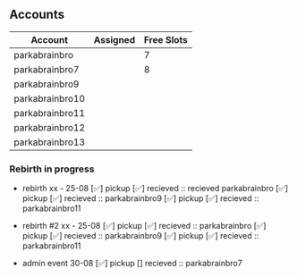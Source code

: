 ## Accounts

| Account           | Assigned      | Free Slots |
|-------------------|---------------|------------|
| parkabrainbro     |               |     7      |
| parkabrainbro7    |               |     8      |
| parkabrainbro9    |               |            |
| parkabrainbro10   |               |            |
| parkabrainbro11   |               |            |
| parkabrainbro12   |               |            |
| parkabrainbro13   |               |            |


### Rebirth in progress

- rebirth xx - 25-08
[✅] pickup [✅] recieved :: recieved parkabrainbro
[✅] pickup [✅] recieved :: parkabrainbro9
[✅] pickup [✅] recieved :: parkabrainbro11

- rebirth #2 xx - 25-08
[✅] pickup [✅] recieved :: parkabrainbro
[✅] pickup [✅] recieved :: parkabrainbro9
[✅] pickup [✅] recieved :: parkabrainbro11

- admin event 30-08
[✅] pickup [] recieved :: parkabrainbro7
